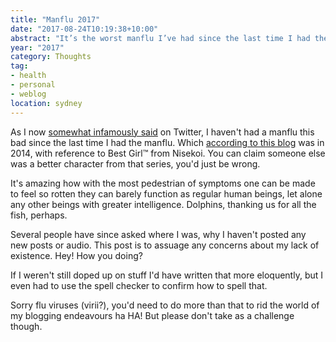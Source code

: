 ```yaml
---
title: "Manflu 2017"
date: "2017-08-24T10:19:38+10:00"
abstract: "It’s the worst manflu I’ve had since the last time I had the manflu"
year: "2017"
category: Thoughts
tag:
- health
- personal
- weblog
location: sydney
---
```

As I now [somewhat infamously said] on Twitter, I haven't had a manflu this bad since the last time I had the manflu. Which [according to this blog] was in 2014, with reference to Best Girl&trade; from Nisekoi. You can claim someone else was a better character from that series, you'd just be wrong.

It's amazing how with the most pedestrian of symptoms one can be made to feel so rotten they can barely function as regular human beings, let alone any other beings with greater intelligence. Dolphins, thanking us for all the fish, perhaps.

Several people have since asked where I was, why I haven't posted any new posts or audio. This post is to assuage any concerns about my lack of existence. Hey! How you doing?

If I weren't still doped up on stuff I'd have written that more eloquently, but I even had to use the spell checker to confirm how to spell that.

Sorry flu viruses (virii?), you'd need to do more than that to rid the world of my blogging endeavours ha HA! But please don't take as a challenge though.

[somewhat infamously said]: https://twitter.com/Rubenerd/status/899191377203838976

[according to this blog]: https://rubenerd.com/onadera-shoots-down-the-manflu "Rubenerd: Onadera shoots down the manflu"


